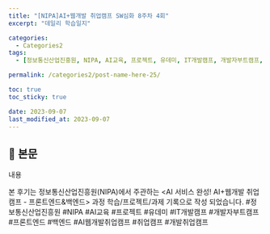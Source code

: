 ```yaml
---
title: "[NIPA]AI+웹개발 취업캠프 SW심화 8주차 4회"
excerpt: "데일리 학습일지"

categories:
  - Categories2
tags:
  - [정보통신산업진흥원, NIPA, AI교육, 프로젝트, 유데미, IT개발캠프, 개발자부트캠프, 프론트엔드, 백엔드, AI웹개발취업캠프, 취업캠프, 개발취업캠프]

permalink: /categories2/post-name-here-25/

toc: true
toc_sticky: true

date: 2023-09-07
last_modified_at: 2023-09-07
---
```


## 🦥 본문
내용

  본 후기는 정보통신산업진흥원(NIPA)에서 주관하는 <AI 서비스 완성! AI+웹개발 취업캠프 - 프론트엔드&백엔드> 과정 학습/프로젝트/과제 기록으로 작성 되었습니다. #정보통신산업진흥원 #NIPA #AI교육 #프로젝트 #유데미 #IT개발캠프 #개발자부트캠프 #프론트엔드 #백엔드 #AI웹개발취업캠프 #취업캠프 #개발취업캠프   
